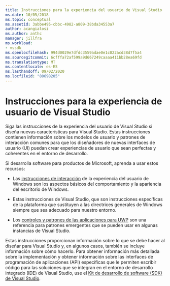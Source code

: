 ```yaml
---
title: Instrucciones para la experiencia del usuario de Visual Studio | Microsoft Docs
ms.date: 10/05/2018
ms.topic: conceptual
ms.assetid: 3abbe495-cbbc-4982-a809-38bda34553a7
author: acangialosi
ms.author: anthc
manager: jillfra
ms.workload:
- vssdk
ms.openlocfilehash: 994d0029e7dfdc3559adae0e1c022acd38d7f5a4
ms.sourcegitcommit: 6cfffa72af599a9d667249caaaa411bb28ea69fd
ms.translationtype: MT
ms.contentlocale: es-ES
ms.lasthandoff: 09/02/2020
ms.locfileid: "80698205"
---
```

# <a name="visual-studio-user-experience-guidelines"></a>Instrucciones para la experiencia de usuario de Visual Studio
Siga las instrucciones de la experiencia del usuario de Visual Studio si diseña nuevas características para Visual Studio. Estas instrucciones contienen información sobre los modelos de usuario y patrones de interacción comunes para que los diseñadores de nuevas interfaces de usuario (UI) puedan crear experiencias de usuario que sean perfectas y coherentes en el entorno de desarrollo.

Si desarrolla software para productos de Microsoft, aprenda a usar estos recursos:

- Las [instrucciones de interacción](/windows/win32/uxguide/guidelines) de la experiencia del usuario de Windows son los aspectos básicos del comportamiento y la apariencia del escritorio de Windows.

- Estas instrucciones de Visual Studio, que son instrucciones específicas de la plataforma que sustituyen a las directrices generales de Windows siempre que sea adecuado para nuestro entorno.

- Los [controles y patrones de las aplicaciones para UWP](/windows/uwp/design/controls-and-patterns) son una referencia para patrones emergentes que se pueden usar en algunas instancias de Visual Studio.

Estas instrucciones proporcionan información sobre lo que se debe hacer al diseñar para Visual Studio y, en algunos casos, también se incluye información sobre cómo hacerlo. Para obtener información más detallada sobre la implementación y obtener información sobre las interfaces de programación de aplicaciones (API) específicas que le permiten escribir código para las soluciones que se integran en el entorno de desarrollo integrado (IDE) de Visual Studio, use el [Kit de desarrollo de software (SDK) de Visual Studio](../visual-studio-sdk.md).
